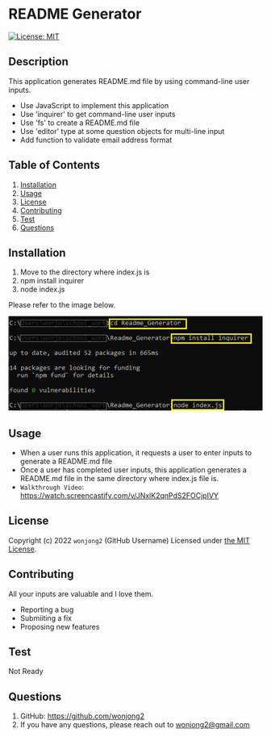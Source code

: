 # README Generator
[![License: MIT](https://img.shields.io/badge/License-MIT-yellow.svg)](https://opensource.org/licenses/MIT)

## Description

This application generates README.md file by using command-line user inputs.
- Use JavaScript to implement this application
- Use 'inquirer' to get command-line user inputs 
- Use 'fs' to create a README.md file
- Use 'editor' type at some question objects for multi-line input
- Add function to validate email address format

## Table of Contents
1. [Installation](#installation)
2. [Usage](#usage)
3. [License](#license)
4. [Contributing](#contributing)
5. [Test](#test)
6. [Questions](#questions)

## Installation

1. Move to the directory where index.js is
2. npm install inquirer
3. node index.js

Please refer to the image below.

![install](./images/install.png)

## Usage

- When a user runs this application, it requests a user to enter inputs to generate a README.md file
- Once a user has completed user inputs, this application generates a README.md file in the same directory where index.js file is.
- `Walkthrough Video`: https://watch.screencastify.com/v/JNxlK2qnPdS2FOCjpIVY

## License

Copyright (c) 2022 `wonjong2` (GitHub Username) Licensed under [the MIT License](https://choosealicense.com/licenses/mit/).

## Contributing

All your inputs are valuable and I love them.

- Reporting a bug
- Submiiting a fix
- Proposing new features

## Test

Not Ready

## Questions

1. GitHub: https://github.com/wonjong2
2. If you have any questions, please reach out to wonjong2@gmail.com
